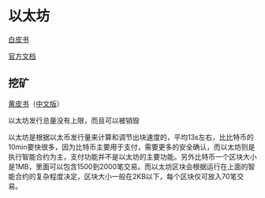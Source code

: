 # 以太坊

[白皮书](https://ethereum.org/zh/whitepaper/)

[官方文档](https://ethereum.org/zh/developers/docs/intro-to-ethereum/)

## 挖矿

[黄皮书](https://github.com/ethereum/yellowpaper)（[中文版](https://github.com/yuange1024/ethereum_yellowpaper/blob/master/ethereum_yellow_paper_cn.pdf)）

以太坊发行总量没有上限，而且可以被销毁

以太坊是根据以太币发行量来计算和调节出块速度的，平均13s左右，比比特币的10min要快很多，因为比特币主要用于支付，需要更多的安全确认，而以太坊则是执行智能合约为主，支付功能并不是以太坊的主要功能。另外比特币一个区块大小是1MB，里面可以包含1500到2000笔交易。而以太坊区块会根据运行在上面的智能合约的复杂程度决定，区块大小一般在2KB以下，每个区块仅可放入70笔交易。
